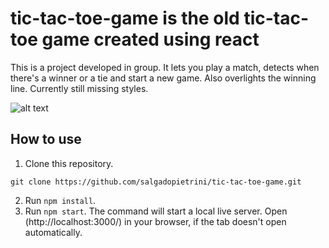 # tic-tac-toe-game is the old tic-tac-toe game created using react

This is a project developed in group. It lets you play a match, detects when there's a winner or a tie and start a new game. Also overlights the winning line.
Currently still missing styles.


![alt text](https://i.ibb.co/qMmzDnR/tic-tac-toe-game-LG.png)

## How to use

1. Clone this repository.

```
git clone https://github.com/salgadopietrini/tic-tac-toe-game.git
```

2. Run `npm install`.
3. Run `npm start`. The command will start a local live server. Open (http://localhost:3000/) in your browser, if the tab doesn't open automatically.



